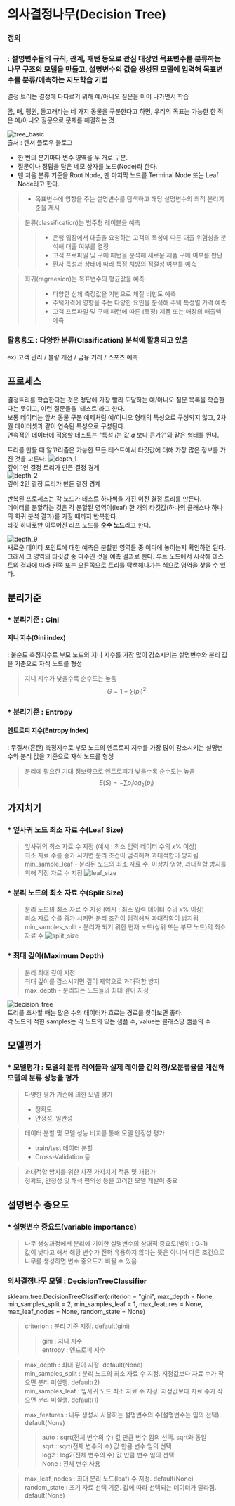 # 의사결정나무(Decision Tree)

### 정의
### : 설명변수들의 규칙, 관계, 패턴 등으로 관심 대상인 목표변수를 분류하는 나무 구조의 모델을 만들고, 설명변수의 값을 생성된 모델에 입력해 목표변수를 분류/에측하는 지도학습 기법

결정 트리는 결정에 다다르기 위해 예/아니오 질문을 이어 나가면서 학습  

곰, 매, 펭귄, 돌고래라는 네 가지 동물을 구분한다고 하면, 우리의 목표는 가능한 한 적은 예/아니오 질문으로 문제를 해결하는 것.  

![tree_basic](tree_basic.png)  
출처 : 텐서 플로우 블로그  

- 한 번의 분기마다 변수 영역을 두 개로 구분.  
- 질문이나 정답을 담은 네모 상자를 노드(Node)라 한다.  
- 맨 처음 분류 기준을 Root Node, 맨 마지막 노드를 Terminal Node 또는 Leaf Node라고 한다.  

> - 목표변수에 영향을 주는 설명변수를 탐색하고 해당 설명변수의 최적 분리기준을 제시
  
> 분류(classification)는 범주형 레이블을 예측
>  > - 은행 입장에서 대출을 요청하는 고객의 특성에 따른 대출 위험성을 분석해 대출 여부를 결정
>  > - 고객 프로파일 및 구매 패턴을 분석해 새로운 제품 구매 여부를 판단
>  > - 환자 특성과 상태에 따라 특정 처방의 적절성 여부를 예측  
  
> 회귀(regreesion)는 목표변수의 평균값을 예측
>  > - 다양한 신체 측정값을 기반으로 체질 비만도 예측
>  > - 주택가격에 영향을 주는 다양한 요인을 분석해 주택 특성별 가격 예측
>  > - 고객 프로파일 및 구매 패턴에 따른 (특정) 제품 또는 매장의 매출액 예측

### 활용용도 : 다양한 분류(Clssification) 분석에 활용되고 있음
ex) 고객 관리 / 불량 개선 / 금융 거래 / 스포츠 예측

## 프로세스
결정트리를 학습한다는 것은 정답에 가장 빨리 도달하는 예/아니오 질문 목록을 학습한다는 뜻이고, 이런 질문들을 '테스트'라고 한다.  
보통 데이터는 앞서 동물 구분 예제처럼 예/아니오 형태의 특성으로 구성되지 않고, 2차원 데이터셋과 같이 연속된 특성으로 구성된다.  
연속적인 데이터에 적용할 테스트는 "특성 $i$는 값 $a$ 보다 큰가?"와 같은 형태를 띈다.  
  
트리를 만들 때 알고리즘은 가능한 모든 테스트에서 타깃값에 대해 가장 많은 정보를 가진 것을 고른다. 
![depth_1](depth_1.png)  
깊이 1인 결정 트리가 만든 결정 경계  
![depth_2](depth_2.png)  
깊이 2인 결정 트리가 만든 결정 경계  

반복된 프로세스는 각 노드가 테스트 하나씩을 가진 이진 결정 트리를 만든다.  
데이터를 분할하는 것은 각 분할된 영역이(leaf) 한 개의 타깃값(하나의 클래스나 하나의 회귀 분석 결과)를 가질 때까지 반복한다.  
타깃 하나로만 이루어진 리프 노드를 **순수 노드**라고 한다.

![depth_9](depth_9.png)  
새로운 데이터 포인트에 대한 예측은 분할한 영역들 중 어디에 놓이는지 확인하면 된다. 그래서 그 영역의 타깃값 중 다수인 것을 예측 결과로 한다. 루트 노드에서 시작해 테스트의 결과에 따라 왼쪽 또는 오른쪽으로 트리를 탐색해나가는 식으로 영역을 찾을 수 있다.

## 분리기준

### * 분리기준 : Gini
#### 지니 지수(Gini index)
: 불순도 측정지수로 부모 노드의 지니 지수를 가장 많이 감소시키는 설명변수와 분리 값을 기준으로 자식 노드를 형성
> 지니 지수가 낮을수록 순수도는 높음  
> $$G = 1 - \sum(p_i)^2$$

### * 분리기준 : Entropy
#### 엔트로피 지수(Entropy index) 
: 무질서(혼란) 측정지수로 부모 노드의 엔트로피 지수를 가장 많이 감소시키는 설명변수와 분리 값을 기준으로 자식 노드를 형성
> 분리에 필요한 기대 정보량으로 엔트로피가 낮을수록 순수도는 높음  
> $$E(S) = - \sum p_i log_2 (p_i)$$

## 가지치기
### * 잎사귀 노드 최소 자료 수(Leaf Size)
> 잎사귀의 최소 자료 수 지정 (예시 : 최소 입력 데이터 수의 $x$% 이상)  
> 최소 자료 수를 증가 시키면 분리 조건이 엄격해져 과대적합이 방지됨  
> min_sample_leaf - 분리된 노드의 최소 자료 수. 이상치 영향, 과대적합 방지를 위해 적정 자료 수 지정
![leaf_size](leaf_size.jpg)

### * 분리 노드의 최소 자료 수(Split Size)
> 분리 노드의 최소 자료 수 지정 (예시 : 최소 입력 데이터 수의 $x$% 이상)  
> 최소 자료 수를 증가 시키면 분리 조건이 엄격해져 과대적합이 방지됨  
> min_samples_split - 분리가 되기 위한 현재 노드(상위 또는 부모 노드)의 최소 자료 수
![split_size](split_size.jpg)  

### * 최대 깊이(Maximum Depth)
> 분리 최대 깊이 지정  
> 최대 깊이를 감소시키면 깊이 제약으로 과대적합 방지  
> max_depth - 분리되는 노드들의 최대 깊이 지정

![decision_tree](decision_tree.png)  
트리를 조사할 때는 많은 수의 데이터가 흐르는 경로를 찾아보면 좋다.  
각 노드의 적힌 samples는 각 노드의 있는 샘플 수, value는 클래스당 샘플의 수

## 모델평가
### * 모델평가 : 모델의 분류 레이블과 실제 레이블 간의 정/오분류율을 계산해 모델의 분류 성능을 평가
> 다양한 평가 기준에 의한 모델 평가  
> - 정확도  
> - 안정성, 일반성  
  
> 데이터 분할 및 모델 성능 비교를 통해 모델 안정성 평가  
> - train/test 데이터 분할
> - Cross-Validation 등  

> 과대적합 방지를 위한 사전 가지치기 적용 및 재평가  
> 정확도, 안정성 및 해석 편의성 등을 고려한 모델 개발이 중요

## 설명변수 중요도
### * 설명변수 중요도(variable importance)
> 나무 생성과정에서 분리에 기여한 설명변수의 상대적 중요도(범위 : 0~1)  
> 값이 낮다고 해서 해당 변수가 전혀 유용하지 않다는 뜻은 아니며 다른 조건으로 나무를 생성하면 변수 중요도가 바뀔 수 있음

### 의사결정나무 모델 : DecisionTreeClassifier
sklearn.tree.DecisionTreeClssifier(criterion = "gini", max_depth = None, min_samples_split = 2, min_samples_leaf = 1, max_features = None, max_leaf_nodes = None, random_state = None)  
> criterion : 분리 기준 지정. default(gini)  
>    > gini : 지니 지수  
>    > entropy : 엔드로피 지수  

> max_depth : 최대 깊이 지정. default(None)  
> min_samples_split : 분리 노드의 최소 자료 수 지정. 지정값보다 자료 수가 작으면 분리 미실행. default(2)  
> min_samples_leaf : 잎사귀 노드 최소 자료 수 지정. 지정값보다 자료 수가 작으면 분리 미실행. default(1)  

> max_features : 나무 생성시 사용하는 설명변수의 수(설명변수는 임의 선택). default(None)  
>    > auto : sqrt(전체 변수의 수) 값 만큼 변수 임의 선택. sqrt와 동일  
>    > sqrt : sqrt(전체 변수의 수) 값 만큼 변수 임의 선택  
>    > log2 : log2(전체 변수의 수) 값 만큼 변수 임의 선택  
>    > None : 전체 변수 사용  

> max_leaf_nodes : 최대 분리 노드(leaf) 수 지정. default(None)  
> random_state : 초기 자료 선택 기준. 값에 따라 선택되는 데이터가 달라짐. default(None)  
